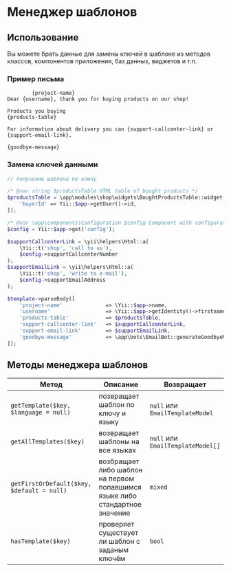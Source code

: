Менеджер шаблонов
=================

## Использование

Вы можете брать данные для замены ключей в шаблоне из методов классов,
компонентов приложения, баз данных, виджетов и т.п.

### Пример письма
    
```
        {project-name}
Dear {username}, thank you for buying products on our shop!

Products you buying
{products-table}

For information about delivery you can {support-callcenter-link} or {support-email-link}.

{goodbye-message}
```
    
### Замена ключей данными

```php
// получение шаблона по ключу

/* @var string $productsTable HTML table of bought products */
$productsTable = \app\modules\shop\widgets\BoughtProductsTable::widget([
    'buyerId' => Yii::$app->getUser()->id,
]);

/* @var \app\components\Configuration $config Component with configuration from dashboard */
$config = Yii::$app->get('config');

$supportCallcenterLink = \yii\helpers\Html::a(
    \Yii::t('shop', 'call to us'),
    $config->supportCallcenterNumber
);
$supportEmailLink = \yii\helpers\Html::a(
    \Yii::t('shop', 'write to e-mail'),
    $config->supportEmailAddress
);

$template->parseBody([
    'project-name'              => \Yii::$app->name,
    'username'                  => \Yii::$app->getIdentity()->firstname,
    'products-table'            => $productsTable,
    'support-callcenter-link'   => $supportCallcenterLink,
    'support-email-link'        => $supportEmailLink,
    'goodbye-message'           => \app\bots\EmailBot::generateGoodbyeMessage(),
]);
```

## Методы менеджера шаблонов

| Метод                                     | Описание                                                                      | Возвращает                        |
|-------------------------------------------|-------------------------------------------------------------------------------|-----------------------------------|
|`getTemplate($key, $language = null)`      |позвращает шаблон по ключу и языку                                             |`null` или `EmailTemplateModel`    |
|`getAllTemplates($key)`                    |возвращает шаблоны на все языках                                               |`null` или `EmailTemplateModel[]`  |
|`getFirstOrDefault($key, $default = null)` |возбращает либо шаблон на первом попавшимся языке либо стандартное значение    |`mixed`                            |
|`hasTemplate($key)`                        |проверяет существует ли шаблон с заданым ключём                                |`bool`                             |
